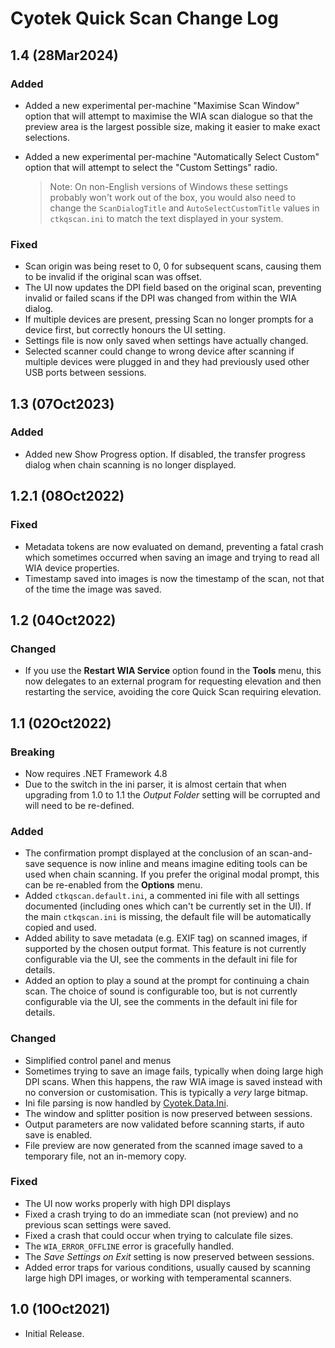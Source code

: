 # Cyotek Quick Scan Change Log

## 1.4 (28Mar2024)

### Added

* Added a new experimental per-machine "Maximise Scan Window"
  option that will attempt to maximise the WIA scan dialogue so
  that the preview area is the largest possible size, making it
  easier to make exact selections.
* Added a new experimental per-machine "Automatically Select
  Custom" option that will attempt to select the "Custom
  Settings" radio.
  
  > Note: On non-English versions of Windows these settings
  > probably won't work out of the box, you would also need to
  > change the `ScanDialogTitle` and `AutoSelectCustomTitle`
  > values in `ctkqscan.ini` to match the text displayed in your
  > system.

### Fixed

* Scan origin was being reset to 0, 0 for subsequent scans,
  causing them to be invalid if the original scan was offset.
* The UI now updates the DPI field based on the original scan,
  preventing invalid or failed scans if the DPI was changed from
  within the WIA dialog.
* If multiple devices are present, pressing Scan no longer
  prompts for a device first, but correctly honours the UI
  setting.
* Settings file is now only saved when settings have actually
  changed.
* Selected scanner could change to wrong device after scanning
  if multiple devices were plugged in and they had previously
  used other USB ports between sessions.

## 1.3 (07Oct2023)

### Added

* Added new Show Progress option. If disabled, the transfer
  progress dialog when chain scanning is no longer displayed.

## 1.2.1 (08Oct2022)

### Fixed

* Metadata tokens are now evaluated on demand, preventing a
  fatal crash which sometimes occurred when saving an image and
  trying to read all WIA device properties.
* Timestamp saved into images is now the timestamp of the scan,
  not that of the time the image was saved.

## 1.2 (04Oct2022)

### Changed

* If you use the **Restart WIA Service** option found in the
  **Tools** menu, this now delegates to an external program for
  requesting elevation and then restarting the service, avoiding
  the core Quick Scan requiring elevation.

## 1.1 (02Oct2022)

### Breaking

* Now requires .NET Framework 4.8
* Due to the switch in the ini parser, it is almost certain that
  when upgrading from 1.0 to 1.1 the _Output Folder_ setting
  will be corrupted and will need to be re-defined.

### Added

* The confirmation prompt displayed at the conclusion of an
  scan-and-save sequence is now inline and means imagine editing
  tools can be used when chain scanning. If you prefer the
  original modal prompt, this can be re-enabled from the
  **Options** menu.
* Added `ctkqscan.default.ini`, a commented ini file with all
  settings documented (including ones which can't be currently
  set in the UI). If the main `ctkqscan.ini` is missing, the
  default file will be automatically copied and used.
* Added ability to save metadata (e.g. EXIF tag) on scanned
  images, if supported by the chosen output format. This feature
  is not currently configurable via the UI, see the comments in
  the default ini file for details.
* Added an option to play a sound at the prompt for continuing a
  chain scan. The choice of sound is configurable too, but is
  not currently configurable via the UI, see the comments in the
  default ini file for details.

### Changed

* Simplified control panel and menus
* Sometimes trying to save an image fails, typically when doing
  large high DPI scans. When this happens, the raw WIA image is
  saved instead with no conversion or customisation. This is
  typically a _very_ large bitmap.
* Ini file parsing is now handled by [Cyotek.Data.Ini][ini].
* The window and splitter position is now preserved between
  sessions.
* Output parameters are now validated before scanning starts, if
  auto save is enabled.
* File preview are now generated from the scanned image saved to
  a temporary file, not an in-memory copy.

### Fixed

* The UI now works properly with high DPI displays
* Fixed a crash trying to do an immediate scan (not preview) and
  no previous scan settings were saved.
* Fixed a crash that could occur when trying to calculate file
  sizes.
* The `WIA_ERROR_OFFLINE` error is gracefully handled.
* The _Save Settings on Exit_ setting is now preserved between
  sessions.
* Added error traps for various conditions, usually caused by
  scanning large high DPI images, or working with temperamental
  scanners.

## 1.0 (10Oct2021)

* Initial Release.

[ini]: https://github.com/cyotek/Cyotek.Data.Ini
